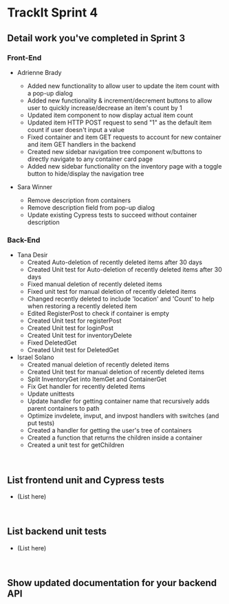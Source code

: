 # TrackIt Sprint 4

## Detail work you've completed in Sprint 3

### Front-End
* Adrienne Brady
  * Added new functionality to allow user to update the item count with a pop-up dialog
  * Added new functionality & increment/decrement buttons to allow user to quickly increase/decrease an item's count by 1
  * Updated item component to now display actual item count
  * Updated item HTTP POST request to send "1" as the default item count if user doesn't input a value
  * Fixed container and item GET requests to account for new container and item GET handlers in the backend
  * Created new sidebar navigation tree component w/buttons to directly navigate to any container card page
  * Added new sidebar functionality on the inventory page with a toggle button to hide/display the navigation tree


* Sara Winner
  * Remove description from containers
  * Remove description field from pop-up dialog
  * Update existing Cypress tests to succeed without container description 

### Back-End
* Tana Desir
  *  Created Auto-deletion of recently deleted items after 30 days
  *  Created Unit test for Auto-deletion of recently deleted items after 30 days
  *  Fixed manual deletion of recently deleted items
  *  Fixed unit test for manual deletion of recently deleted items
  *  Changed recently deleted to include 'location' and 'Count' to help when restoring a recently deleted item
  *  Edited RegisterPost to check if container is empty
  *  Created Unit test for registerPost
  *  Created Unit test for loginPost
  *  Created Unit test for inventoryDelete
  *  Fixed DeletedGet
  *  Created Unit test for DeletedGet
* Israel Solano
  *  Created manual deletion of recently deleted items
  *  Created Unit test for manual deletion of recently deleted items
  *  Split InventoryGet into ItemGet and ContainerGet
  *  Fix Get handler for recently deleted items
  *  Update unittests
  *  Update handler for getting container name that recursively adds parent containers to path
  *  Optimize invdelete, invput, and invpost handlers with switches (and put tests)
  *  Created a handler for getting the user's tree of containers
  *  Created a function that returns the children inside a container
  *  Created a unit test for getChildren
<p>&nbsp;</p>

## List frontend unit and Cypress tests
* (List here)
<p>&nbsp;</p>

## List backend unit tests
* (List here)
<p>&nbsp;</p>

## Show updated documentation for your backend API 
